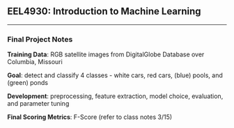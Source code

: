 ## EEL4930: Introduction to Machine Learning ##
---
### Final Project Notes ###

__Training Data__: RGB satellite images from DigitalGlobe Database over Columbia, Missouri

__Goal__: detect and classify 4 classes - white cars, red cars, (blue) pools, and (green) ponds

__Development__: preprocessing, feature extraction, model choice, evaluation, and parameter tuning

__Final Scoring Metrics__: F-Score (refer to class notes 3/15)
